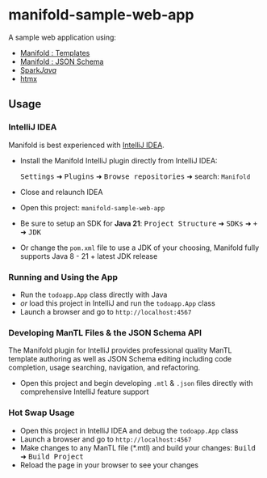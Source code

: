 # manifold-sample-web-app
A sample web application using:
* [Manifold : Templates](http://manifold.systems/manifold-templates.html)
* [Manifold : JSON Schema](http://manifold.systems/docs.html#json-and-json-schema)
* [Spark*Java*](http://sparkjava.com/)
* [htmx](https://htmx.org/)

## Usage

### IntelliJ IDEA
Manifold is best experienced with [IntelliJ IDEA](https://www.jetbrains.com/idea/download/).
* Install the Manifold IntelliJ plugin directly from IntelliJ IDEA:

  <kbd>Settings</kbd> ➜ <kbd>Plugins</kbd> ➜ <kbd>Browse repositories</kbd> ➜ search: `Manifold`

* Close and relaunch IDEA
* Open this project: `manifold-sample-web-app`
* Be sure to setup an SDK for <b>Java 21</b>:
  <kbd>Project Structure</kbd> ➜ <kbd>SDKs</kbd> ➜ <kbd>+</kbd> ➜ <kbd>JDK</kbd>
* Or change the `pom.xml` file to use a JDK of your choosing, Manifold fully supports Java 8 - 21 + latest JDK release

### Running and Using the App
* Run the `todoapp.App` class directly with Java
* _or_ load this project in IntelliJ and run the `todoapp.App` class
* Launch a browser and go to `http://localhost:4567`

### Developing ManTL Files & the JSON Schema API
The Manifold plugin for IntelliJ provides professional quality ManTL template authoring as well as JSON Schema editing
including code completion, usage searching, navigation, and refactoring.
* Open this project and begin developing `.mtl` & `.json` files directly with comprehensive IntelliJ feature support

### Hot Swap Usage
* Open this project in IntelliJ IDEA and debug the `todoapp.App` class
* Launch a browser and go to `http://localhost:4567` 
* Make changes to any ManTL file (*.mtl) and build your changes: <kbd>Build</kbd> ➜ <kbd>Build Project</kbd>
* Reload the page in your browser to see your changes 